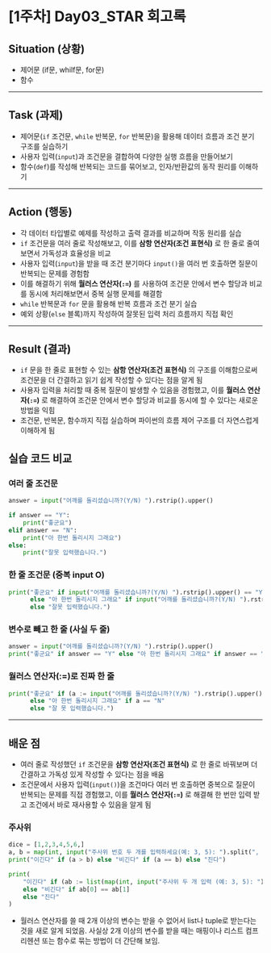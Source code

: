 # [1주차] Day03_STAR 회고록

## Situation (상황)
- 제어문 (if문, whilf문, for문)
- 함수
---

## Task (과제)
- 제어문(`if` 조건문, `while` 반복문, `for` 반복문)을 활용해 데이터 흐름과 조건 분기 구조를 실습하기
- 사용자 입력(`input`)과 조건문을 결합하여 다양한 실행 흐름을 만들어보기
- 함수(`def`)를 작성해 반복되는 코드를 묶어보고, 인자/반환값의 동작 원리를 이해하기

---

## Action (행동)
- 각 데이터 타입별로 예제를 작성하고 출력 결과를 비교하며 작동 원리를 실습
- `if` 조건문을 여러 줄로 작성해보고, 이를 **삼항 연산자(조건 표현식)** 로 한 줄로 줄여보면서 가독성과 효율성을 비교
- 사용자 입력(`input`)을 받을 때 조건 분기마다 `input()`을 여러 번 호출하면 질문이 반복되는 문제를 경험함
- 이를 해결하기 위해 **월러스 연산자(`:=`)** 를 사용하여 조건문 안에서 변수 할당과 비교를 동시에 처리해보면서 중복 실행 문제를 해결함
- `while` 반복문과 `for` 문을 활용해 반복 흐름과 조건 분기 실습
- 예외 상황(`else` 블록)까지 작성하여 잘못된 입력 처리 흐름까지 직접 확인

---

## Result (결과)
- `if` 문을 한 줄로 표현할 수 있는 **삼항 연산자(조건 표현식)** 의 구조를 이해함으로써 조건문을 더 간결하고 읽기 쉽게 작성할 수 있다는 점을 알게 됨
- 사용자 입력을 처리할 때 중복 질문이 발생할 수 있음을 경험했고, 이를 **월러스 연산자(`:=`)** 로 해결하여 조건문 안에서 변수 할당과 비교를 동시에 할 수 있다는 새로운 방법을 익힘
- 조건문, 반복문, 함수까지 직접 실습하며 파이썬의 흐름 제어 구조를 더 자연스럽게 이해하게 됨

## 실습 코드 비교

### 여러 줄 조건문
```python
answer = input("어깨를 돌리셨습니까?(Y/N) ").rstrip().upper()

if answer == "Y":
    print("좋군요")
elif answer == "N":
    print("아 한번 돌리시지 그래요")
else:
    print("잘못 입력했습니다.")
```

### 한 줄 조건문 (중복 input O)
```python
print("좋군요" if input("어깨를 돌리셨습니까?(Y/N) ").rstrip().upper() == "Y"
      else "아 한번 돌리시지 그래요" if input("어깨를 돌리셨습니까?(Y/N) ").rstrip().upper() == "N"
      else "잘못 입력했습니다.")
```

### 변수로 빼고 한 줄 (사실 두 줄)
```python
answer = input("어깨를 돌리셨습니까?(Y/N) ").rstrip().upper()
print("좋군요" if answer == "Y" else "아 한번 돌리시지 그래요" if answer == "N" else "잘못 입력했습니다.")

```

### 월러스 연산자(:=)로 진짜 한 줄
```python
print("좋군요" if (a := input("어깨를 돌리셨습니까?(Y/N) ").rstrip().upper()) == "Y"
      else "아 한번 돌리시지 그래요" if a == "N"
      else "잘 못 입력했습니다.")
```
---

## 배운 점
- 여러 줄로 작성했던 `if` 조건문을 **삼항 연산자(조건 표현식)** 로 한 줄로 바꿔보며 더 간결하고 가독성 있게 작성할 수 있다는 점을 배움
- 조건문에서 사용자 입력(`input()`)을 조건마다 여러 번 호출하면 중복으로 질문이 반복되는 문제를 직접 경험했고, 이를 **월러스 연산자(`:=`)** 로 해결해 한 번만 입력 받고 조건에서 바로 재사용할 수 있음을 알게 됨

### 주사위
```python
dice = [1,2,3,4,5,6,]
a, b = map(int, input("주사위 번호 두 개를 입력하세요(예: 3, 5): ").split(", "))
print("이긴다" if (a > b) else "비긴다" if (a == b) else "진다")
```
```python
print(
    "이긴다" if (ab := list(map(int, input("주사위 두 개 입력 (예: 3, 5): ").split(", "))))[0] > ab[1]
    else "비긴다" if ab[0] == ab[1]
    else "진다"
)
```
- 월러스 연산자를 쓸 때 2개 이상의 변수는 받을 수 없어서 list나 tuple로 받는다는 것을 새로 알게 되었음. 사실상 2개 이상의 변수를 받을 때는 매핑이나 리스트 컴프리헨션 또는 함수로 묶는 방법이 더 간단해 보임. 